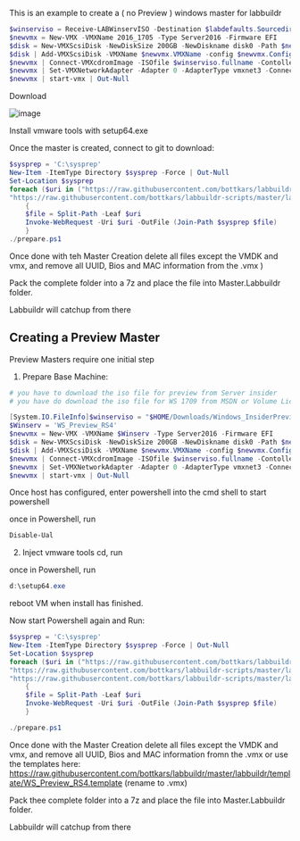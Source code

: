 This is an example to create a  ( no Preview ) windows master for labbuildr

```Powershell
$winserviso = Receive-LABWinservISO -Destination $labdefaults.Sourcedir -winserv_ver 2016 -lang en_US  
$newvmx = New-VMX -VMXName 2016_1705 -Type Server2016 -Firmware EFI  
$disk = New-VMXScsiDisk -NewDiskSize 200GB -NewDiskname disk0 -Path $newvmx.Path  
$disk | Add-VMXScsiDisk -VMXName $newvmx.VMXName -config $newvmx.Config -LUN 0 -Controller 0 -VirtualSSD | Out-Null 
$newvmx | Connect-VMXcdromImage -ISOfile $winserviso.fullname -Contoller sata -Port 0:1 | Out-Null  
$newvmx | Set-VMXNetworkAdapter -Adapter 0 -AdapterType vmxnet3 -ConnectionType bridged
$newvmx | start-vmx | Out-Null  
```


Download

![image](https://user-images.githubusercontent.com/8255007/32428375-a937399c-c2c5-11e7-8fd6-57ad5c289e16.png)

Install vmware tools with setup64.exe 

Once the master is created, connect to git to download:
```Powershell
$sysprep = 'C:\sysprep'
New-Item -ItemType Directory $sysprep -Force | Out-Null
Set-Location $sysprep
foreach ($uri in ("https://raw.githubusercontent.com/bottkars/labbuildr-scripts/master/labbuildr-scripts/Sysprep/Server2016.xml",
"https://raw.githubusercontent.com/bottkars/labbuildr-scripts/master/labbuildr-scripts/Sysprep/prepare.ps1"))
    {
    $file = Split-Path -Leaf $uri
    Invoke-WebRequest -Uri $uri -OutFile (Join-Path $sysprep $file)
    }
./prepare.ps1
```


Once done with teh Master Creation delete all files except the VMDK and vmx, and remove all UUID, Bios and MAC information from the .vmx 
)

Pack the complete folder into a 7z and place the file into Master.Labbuildr folder.

Labbuildr will catchup from there



## Creating a Preview Master 
Preview Masters require one initial step
1. Prepare Base Machine: 
```Powershell
# you have to download the iso file for preview from Server insider
# you have do download the iso file for WS 1709 from MSDN or Volume License

[System.IO.FileInfo]$winserviso = "$HOME/Downloads/Windows_InsiderPreview_Server_16278.iso"
$Winserv = 'WS_Preview_RS4'
$newvmx = New-VMX -VMXName $Winserv -Type Server2016 -Firmware EFI  
$disk = New-VMXScsiDisk -NewDiskSize 200GB -NewDiskname disk0 -Path $newvmx.Path  
$disk | Add-VMXScsiDisk -VMXName $newvmx.VMXName -config $newvmx.Config -LUN 0 -Controller 0 -VirtualSSD | Out-Null 
$newvmx | Connect-VMXcdromImage -ISOfile $winserviso.fullname -Contoller sata -Port 0:1 | Out-Null  
$newvmx | Set-VMXNetworkAdapter -Adapter 0 -AdapterType vmxnet3 -ConnectionType bridged
$newvmx | start-vmx | Out-Null  
```

Once host has configured, enter powershell into the cmd shell to start powershell

once in Powershell, run  
```Powershell
Disable-Ual
```

2. Inject vmware tools cd, run 

once in Powershell, run  
```Powershell
d:\setup64.exe
```

reboot VM when install has finished.

Now start Powershell again and Run:
```Powershell
$sysprep = 'C:\sysprep'
New-Item -ItemType Directory $sysprep -Force | Out-Null
Set-Location $sysprep
foreach ($uri in ("https://raw.githubusercontent.com/bottkars/labbuildr-scripts/master/labbuildr-scripts/Sysprep/Server2016.xml",
"https://raw.githubusercontent.com/bottkars/labbuildr-scripts/master/labbuildr-scripts/Sysprep/WS_INSIDER.xml",
"https://raw.githubusercontent.com/bottkars/labbuildr-scripts/master/labbuildr-scripts/Sysprep/prepare.ps1"))
    {
    $file = Split-Path -Leaf $uri
    Invoke-WebRequest -Uri $uri -OutFile (Join-Path $sysprep $file)
    }

./prepare.ps1
```

Once done with the Master Creation delete all files except the VMDK and vmx, and remove all UUID, Bios and MAC information fromn the .vmx  or use the templates here: 
https://raw.githubusercontent.com/bottkars/labbuildr/master/labbuildr/template/WS_Preview_RS4.template
(rename to .vmx)


Pack thee complete folder into a 7z and place the file into Master.Labbuildr folder.

Labbuildr will catchup from there